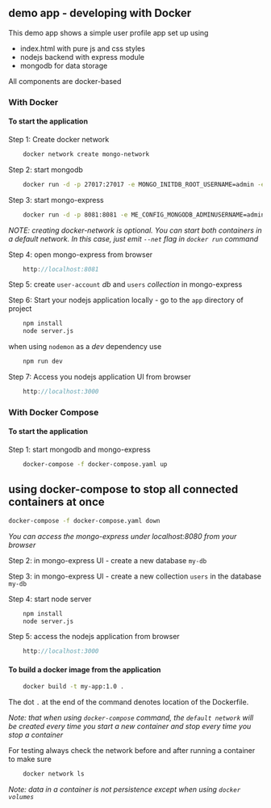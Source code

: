 ## demo app - developing with Docker

This demo app shows a simple user profile app set up using

- index.html with pure js and css styles
- nodejs backend with express module
- mongodb for data storage

All components are docker-based

### With Docker

#### To start the application

Step 1: Create docker network

```bash
    docker network create mongo-network
```

Step 2: start mongodb

```bash
    docker run -d -p 27017:27017 -e MONGO_INITDB_ROOT_USERNAME=admin -e MONGO_INITDB_ROOT_PASSWORD=password --name mongodb --net mongo-network mongo
```

Step 3: start mongo-express

```bash
    docker run -d -p 8081:8081 -e ME_CONFIG_MONGODB_ADMINUSERNAME=admin -e ME_CONFIG_MONGODB_ADMINPASSWORD=password --net mongo-network --name mongo-express -e ME_CONFIG_MONGODB_SERVER=mongodb mongo-express
```

_NOTE: creating docker-network is optional. You can start both containers in a default network. In this case, just emit `--net` flag in `docker run` command_

Step 4: open mongo-express from browser

```js
    http://localhost:8081
```

Step 5: create `user-account` _db_ and `users` _collection_ in mongo-express

Step 6: Start your nodejs application locally - go to the `app` directory of project

```bash
    npm install
    node server.js
```

when using `nodemon` as a _dev_ dependency use

```bash
    npm run dev
```

Step 7: Access you nodejs application UI from browser

```js
    http://localhost:3000
```

### With Docker Compose

#### To start the application

Step 1: start mongodb and mongo-express

```bash
    docker-compose -f docker-compose.yaml up
```

## using docker-compose to stop all connected containers at once

```bash
docker-compose -f docker-compose.yaml down
```

_You can access the mongo-express under localhost:8080 from your browser_

Step 2: in mongo-express UI - create a new database `my-db`

Step 3: in mongo-express UI - create a new collection `users` in the database `my-db`

Step 4: start node server

```bash
    npm install
    node server.js
```

Step 5: access the nodejs application from browser

```js
    http://localhost:3000
```

#### To build a docker image from the application

```bash
    docker build -t my-app:1.0 .
```

The dot `.` at the end of the command denotes location of the Dockerfile.

_Note: that when using `docker-compose` command, the `default network` will be created every time you start a new container and stop every time you stop a container_

For testing always check the network before and after running a container to make sure

```bash
    docker network ls
```

_Note: data in a container is not persistence except when using `docker volumes`_
